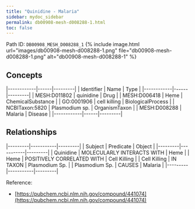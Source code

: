 ```yaml
---
title: "Quinidine - Malaria"
sidebar: mydoc_sidebar
permalink: db00908-mesh-d008288-1.html
toc: false 
---
```



Path ID: `DB00908_MESH_D008288_1`
{% include image.html url="images/db00908-mesh-d008288-1.png" file="db00908-mesh-d008288-1.png" alt="db00908-mesh-d008288-1" %}

## Concepts

|------------|------|---------|
| Identifier | Name | Type    |
|------------|------|---------|
| MESH:D011802 | quinidine | Drug |
| MESH:D006418 | Heme | ChemicalSubstance |
| GO:0001906 | cell killing | BiologicalProcess |
| NCBITaxon:5820 | Plasmodium sp. | OrganismTaxon |
| MESH:D008288 | Malaria | Disease |
|------------|------|---------|

## Relationships

|---------|-----------|---------|
| Subject | Predicate | Object  |
|---------|-----------|---------|
| Quinidine | MOLECULARLY INTERACTS WITH | Heme |
| Heme | POSITIVELY CORRELATED WITH | Cell Killing |
| Cell Killing | IN TAXON | Plasmodium Sp. |
| Plasmodium Sp. | CAUSES | Malaria |
|---------|-----------|---------|

Reference: 
  - [https://pubchem.ncbi.nlm.nih.gov/compound/441074](https://pubchem.ncbi.nlm.nih.gov/compound/441074)
